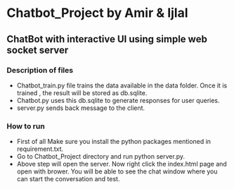 # Chatbot_Project by Amir & Ijlal
## ChatBot with interactive UI using simple web socket server 
### Description of files
* Chatbot_train.py file trains the data available in the data folder. Once it is trained , the result will be stored as db.sqlite.
* Chatbot.py uses this db.sqlite to generate responses for user queries.
* server.py sends back message to the client.

### How to run
* First of all Make sure you install the python packages mentioned in requirement.txt.
* Go to Chatbot_Project directory and run python server.py.
* Above step will open the server.
 Now right click the index.html page and open with brower. 
You will be able to see the chat window where you can start the conversation and test.
